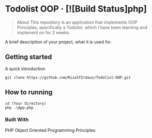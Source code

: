 
# Todolist OOP &middot; [![Build Status]php]
> About
This repository is an application that implements OOP Principles, specifically a Todolist. which I have been learning and implement on for 2 weeks.

A brief description of your project, what it is used for.

## Getting started

A quick introduction 

```shell
git clone https://github.com/RizalFIrdaus/Todolist-OOP.git
```

## How to running 
```shell
cd (Your Directory)
php .\App.php
```

### Built With
PHP Object Oriented Programming Principles

